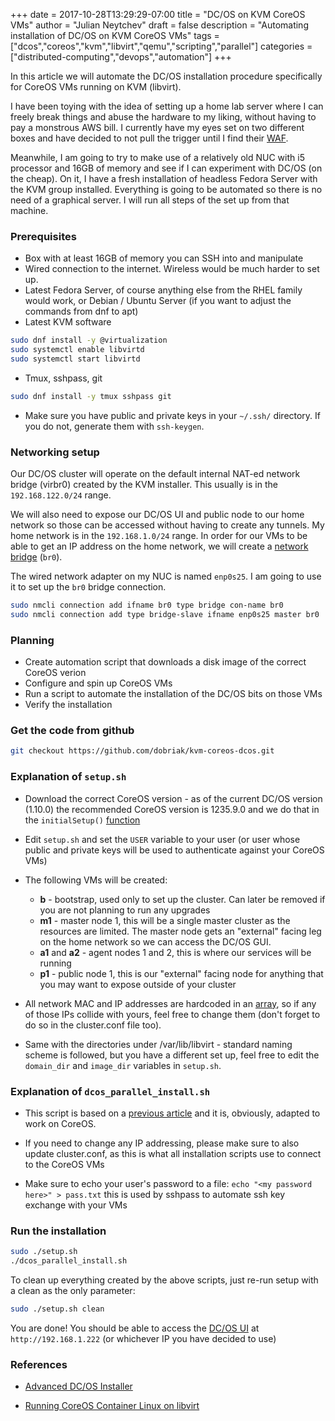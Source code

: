 +++
date = 2017-10-28T13:29:29-07:00
title = "DC/OS on KVM CoreOS VMs"
author = "Julian Neytchev"
draft = false
description = "Automating installation of DC/OS on KVM CoreOS VMs"
tags = ["dcos","coreos","kvm","libvirt","qemu","scripting","parallel"]
categories = ["distributed-computing","devops","automation"]
+++

In this article we will automate the DC/OS installation procedure specifically for CoreOS VMs running on KVM (libvirt).

<!--more-->

I have been toying with the idea of setting up a home lab server where I can freely break things and abuse the hardware to my liking, without having to pay a monstrous AWS bill. I currently have my eyes set on two different boxes and have decided to not pull the trigger until I find their [WAF](https://en.wikipedia.org/wiki/Wife_acceptance_factor). 

Meanwhile, I am going to try to make use of a relatively old NUC with i5 processor and 16GB of memory and see if I can experiment with DC/OS (on the cheap). On it, I have a fresh installation of headless Fedora Server with the KVM group installed. Everything is going to be automated so there is no need of a graphical server. I will run all steps of the set up from that machine.

### Prerequisites
* Box with at least 16GB of memory you can SSH into and manipulate
* Wired connection to the internet. Wireless would be much harder to set up.
* Latest Fedora Server, of course anything else from the RHEL family would work, or Debian / Ubuntu Server (if you want to adjust the commands from dnf to apt)
* Latest KVM software

``` bash
sudo dnf install -y @virtualization
sudo systemctl enable libvirtd
sudo systemctl start libvirtd
```

* Tmux, sshpass, git

``` bash
sudo dnf install -y tmux sshpass git
```

* Make sure you have public and private keys in your ```~/.ssh/``` directory. If you do not, generate them with ```ssh-keygen```.

### Networking setup

Our DC/OS cluster will operate on the default internal NAT-ed network bridge (virbr0) created by the KVM installer. This usually is in the ```192.168.122.0/24``` range.

We will also need to expose our DC/OS UI and public node to our home network so those can be accessed without having to create any tunnels. 
My home network is in the ```192.168.1.0/24``` range. In order for our VMs to be able to get an IP address on the home network, we will create a [network bridge](https://fedoramagazine.org/build-network-bridge-fedora/) (```br0```).

The wired network adapter on my NUC is named ```enp0s25```. I am going to use it to set up the ```br0``` bridge connection.

``` bash
sudo nmcli connection add ifname br0 type bridge con-name br0
sudo nmcli connection add type bridge-slave ifname enp0s25 master br0
```

### Planning
* Create automation script that downloads a disk image of the correct CoreOS verion
* Configure and spin up CoreOS VMs
* Run a script to automate the installation of the DC/OS bits on those VMs
* Verify the installation


### Get the code from github

``` bash
git checkout https://github.com/dobriak/kvm-coreos-dcos.git
```

### Explanation of ```setup.sh```
* Download the correct CoreOS version - as of the current DC/OS version (1.10.0) the recommended CoreOS version is 1235.9.0 and we do that in the ```initialSetup()``` [function](https://github.com/dobriak/kvm-coreos-dcos/blob/a19e10fc6162c2ce9f8eefa417e3b66bfbdc8ddb/setup.sh#L9)

* Edit ```setup.sh``` and set the ```USER``` variable to your user (or user whose public and private keys will be used to authenticate against your CoreOS VMs)

* The following VMs will be created:
    * **b** - bootstrap, used only to set up the cluster. Can later be removed if you are not planning to run any upgrades
    * **m1** - master node 1, this will be a single master cluster as the resources are limited. The master node gets an "external" facing leg on the home network so we can access the DC/OS GUI.
    * **a1** and **a2** - agent nodes 1 and 2, this is where our services will be running
    * **p1** - public node 1, this is our "external" facing node for anything that you may want to expose outside of your cluster

* All network MAC and IP addresses are hardcoded in an [array](https://github.com/dobriak/kvm-coreos-dcos/blob/a19e10fc6162c2ce9f8eefa417e3b66bfbdc8ddb/setup.sh#L161), so if any of those IPs collide with yours, feel free to change them (don't forget to do so in the cluster.conf file too).

* Same with the directories under /var/lib/libvirt - standard naming scheme is followed, but you have a different set up, feel free to edit the ```domain_dir``` and ```image_dir``` variables in ```setup.sh```.

### Explanation of ```dcos_parallel_install.sh```
* This script is based on a [previous article](https://dobriak.github.io/post/automated-advanced-dcos-installation/) and it is, obviously, adapted to work on CoreOS.

* If you need to change any IP addressing, please make sure to also update cluster.conf, as this is what all installation scripts use to connect to the CoreOS VMs

* Make sure to echo your user's password to a file: ```echo "<my password here>" > pass.txt``` this is used by sshpass to automate ssh key exchange with your VMs


### Run the installation

``` bash
sudo ./setup.sh 
./dcos_parallel_install.sh
```

To clean up everything created by the above scripts, just re-run setup with a clean as the only parameter:

``` bash
sudo ./setup.sh clean
```

You are done!
You should be able to access the [DC/OS UI](http://192.168.1.222) at ```http://192.168.1.222``` (or whichever IP you have decided to use)

### References
* [Advanced DC/OS Installer](https://docs.mesosphere.com/1.10/installing/custom/advanced/)

* [Running CoreOS Container Linux on libvirt](https://coreos.com/os/docs/latest/booting-with-libvirt.html)

